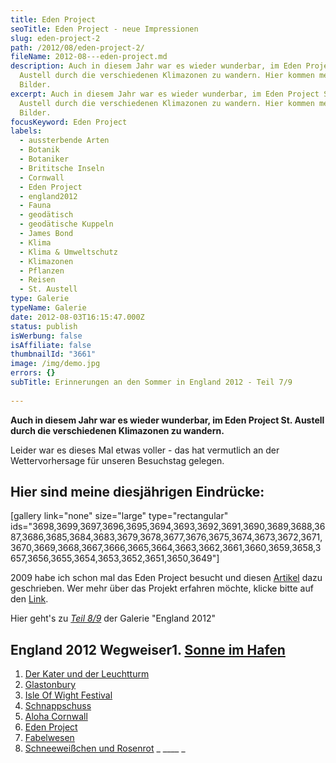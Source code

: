 ```yaml
---
title: Eden Project
seoTitle: Eden Project - neue Impressionen
slug: eden-project-2
path: /2012/08/eden-project-2/
fileName: 2012-08---eden-project.md
description: Auch in diesem Jahr war es wieder wunderbar, im Eden Project St.
  Austell durch die verschiedenen Klimazonen zu wandern. Hier kommen meine
  Bilder.
excerpt: Auch in diesem Jahr war es wieder wunderbar, im Eden Project St.
  Austell durch die verschiedenen Klimazonen zu wandern. Hier kommen meine
  Bilder.
focusKeyword: Eden Project
labels:
  - aussterbende Arten
  - Botanik
  - Botaniker
  - Brititsche Inseln
  - Cornwall
  - Eden Project
  - england2012
  - Fauna
  - geodätisch
  - geodätische Kuppeln
  - James Bond
  - Klima
  - Klima & Umweltschutz
  - Klimazonen
  - Pflanzen
  - Reisen
  - St. Austell
type: Galerie
typeName: Galerie
date: 2012-08-03T16:15:47.000Z
status: publish
isWerbung: false
isAffiliate: false
thumbnailId: "3661"
image: /img/demo.jpg
errors: {}
subTitle: Erinnerungen an den Sommer in England 2012 - Teil 7/9
  
---
```


**Auch in diesem Jahr war es wieder wunderbar, im Eden Project St. Austell durch
die verschiedenen Klimazonen zu wandern.**

Leider war es dieses Mal etwas voller - das hat vermutlich an der
Wettervorhersage für unseren Besuchstag gelegen.

## Hier sind meine diesjährigen Eindrücke:

[gallery link="none" size="large" type="rectangular"
ids="3698,3699,3697,3696,3695,3694,3693,3692,3691,3690,3689,3688,3687,3686,3685,3684,3683,3679,3678,3677,3676,3675,3674,3673,3672,3671,3670,3669,3668,3667,3666,3665,3664,3663,3662,3661,3660,3659,3658,3657,3656,3655,3654,3653,3652,3651,3650,3649"]

2009 habe ich schon mal das Eden Project besucht und diesen
[Artikel](//?s=eden+project) dazu geschrieben. Wer mehr über das Projekt
erfahren möchte, klicke bitte auf den [Link](//?s=eden+project).

Hier geht's zu [_Teil 8/9_](/2012/08/fabelwesen/) der Galerie "England 2012"

## England 2012 Wegweiser1. [Sonne im Hafen](http://wp.me/p533wO-Ry)

1.  [Der Kater und der Leuchtturm](/2012/08/der-kater-und-der-leuchtturm/)
1.  [Glastonbury](/2012/07/glastonbury/)
1.  [Isle Of Wight Festival](/2012/07/isle-of-wight-festival-2012/)
1.  [Schnappschuss](/2012/07/schnappschuss/)
1.  [Aloha Cornwall](/2012/07/aloa-cornwall/)
1.  [Eden Project](/2012/08/eden-project-2/)
1.  [Fabelwesen](/2012/08/fabelwesen/)
1.  [Schneeweißchen und Rosenrot](/2012/08/schneeweis-und-rosenrot/) _ \_\_\_\_
    _

  